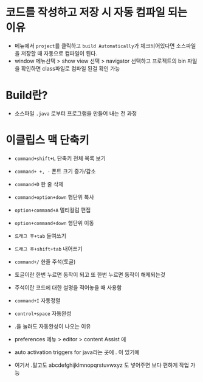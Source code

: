 # 코드를 작성하고 저장 시 자동 컴파일 되는 이유
* 메뉴에서 `project`를 클릭하고 `build Automatically`가 체크되어있다면
소스파일을 저장할 때 자동으로 컴파일이 된다.
* window 메뉴선택 > show view 선택 > navigator 선택하고 프로젝트의 bin 파일을 확인하면 class파일로 컴파일 된걸 확인 가능

# Build란?
* 소스파일 `.java` 로부터 프로그램을 만들어 내는 전 과정


# 이클립스 맥 단축키
   
* `command+shift+L` 단축키 전체 목록 보기
   
* `command+ +, -` 폰트 크기 증가/감소
   
* `command+D` 한 줄 삭제
  
* `command+option+down` 행단위 복사
   
* `option+command+A` 멀티컬럼 편집
   
* `option+command+down` 행단위 이동
   
* `드래그 후+tab` 들여쓰기
   
* `드래그 후+shift+tab` 내어쓰기
   
* `command+/` 한줄 주석(토글)
* 토글이란 한번 누르면 동작이 되고 또 한번 누르면 동작이 해제되는것
* 주석이란 코드에 대한 설명을 적어놓을 때 사용함
   
* `command+I` 자동정렬
 
* `control+space` 자동완성
* .을 눌러도 자동완성이 나오는 이유
* preferences 메뉴 > editor > content Assist 에 
* auto activation triggers for java라는 곳에 . 이 있기에
* 여기서 .말고도 abcdefghijklmnopqrstuvwxyz 도 넣어주면 보다 편하게 작업 가능